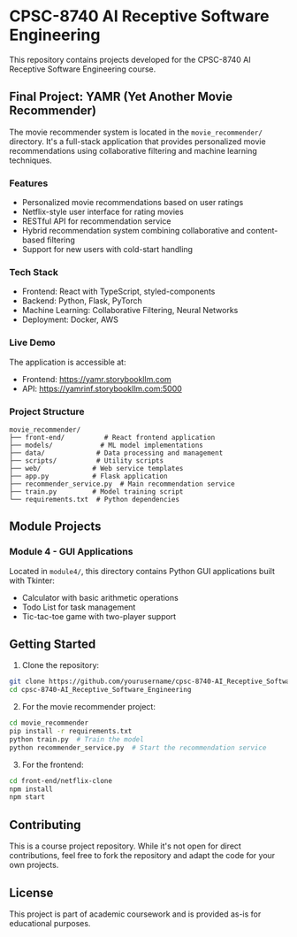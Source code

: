 # CPSC-8740 AI Receptive Software Engineering

This repository contains projects developed for the CPSC-8740 AI Receptive Software Engineering course.

## Final Project: YAMR (Yet Another Movie Recommender)

The movie recommender system is located in the `movie_recommender/` directory. It's a full-stack application that provides personalized movie recommendations using collaborative filtering and machine learning techniques.

### Features
- Personalized movie recommendations based on user ratings
- Netflix-style user interface for rating movies
- RESTful API for recommendation service
- Hybrid recommendation system combining collaborative and content-based filtering
- Support for new users with cold-start handling

### Tech Stack
- Frontend: React with TypeScript, styled-components
- Backend: Python, Flask, PyTorch
- Machine Learning: Collaborative Filtering, Neural Networks
- Deployment: Docker, AWS

### Live Demo
The application is accessible at:
- Frontend: https://yamr.storybookllm.com
- API: https://yamrinf.storybookllm.com:5000

### Project Structure
```
movie_recommender/
├── front-end/          # React frontend application
├── models/            # ML model implementations
├── data/             # Data processing and management
├── scripts/          # Utility scripts
├── web/             # Web service templates
├── app.py           # Flask application
├── recommender_service.py  # Main recommendation service
├── train.py         # Model training script
└── requirements.txt  # Python dependencies
```

## Module Projects

### Module 4 - GUI Applications
Located in `module4/`, this directory contains Python GUI applications built with Tkinter:
- Calculator with basic arithmetic operations
- Todo List for task management
- Tic-tac-toe game with two-player support

## Getting Started

1. Clone the repository:
```bash
git clone https://github.com/yourusername/cpsc-8740-AI_Receptive_Software_Engineering.git
cd cpsc-8740-AI_Receptive_Software_Engineering
```

2. For the movie recommender project:
```bash
cd movie_recommender
pip install -r requirements.txt
python train.py  # Train the model
python recommender_service.py  # Start the recommendation service
```

3. For the frontend:
```bash
cd front-end/netflix-clone
npm install
npm start
```

## Contributing

This is a course project repository. While it's not open for direct contributions, feel free to fork the repository and adapt the code for your own projects.

## License

This project is part of academic coursework and is provided as-is for educational purposes.